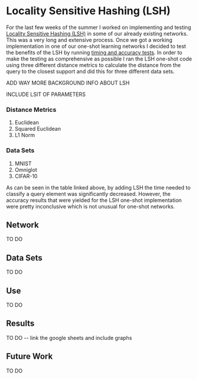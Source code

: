 # Locality Sensitive Hashing (LSH)

For the last few weeks of the summer I worked on implementing and testing [Locality Sensitive Hashing (LSH)] in some of our already existing networks. This was a very long and extensive process. Once we got a working implementation in one of our one-shot learning networks I decided to test the benefits of the LSH by running [timing and accuracy tests]. In order to make the testing as comprehensive as possible I ran the LSH one-shot code using three different distance metrics to calculate the distance from the query to the closest support and did this for three different data sets. 

ADD WAY MORE BACKGROUND INFO ABOUT LSH

INCLUDE LSIT OF PARAMETERS

### Distance Metrics
1. Euclidean
2. Squared Euclidean
3. L1 Norm

### Data Sets
1. MNIST
2. Omniglot
3. CIFAR-10

As can be seen in the table linked above, by adding LSH the time needed to classify a query element was significantly decreased. However, the accuracy results that were yielded for the LSH one-shot implementation were pretty inconclusive which is not unusual for one-shot networks.

## Network

TO DO

## Data Sets

TO DO

## Use

TO DO

## Results

TO DO -- link the google sheets and include graphs

## Future Work

TO DO

[Locality Sensitive Hashing (LSH)]: https://en.wikipedia.org/wiki/Locality-sensitive_hashing
[timing and accuracy tests]: https://docs.google.com/spreadsheets/d/1e_XAS9H61Q7nniCcwsgHAG-JApPW_IJv_6JAgzxbGMw/edit#gid=0

